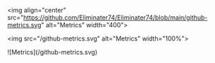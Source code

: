 \<img align="center" src="https://github.com/Eliminater74/Eliminater74/blob/main/github-metrics.svg" alt="Metrics" width="400">

\<img src="/github-metrics.svg" alt="Metrics" width="100%">

!\[Metrics\](/github-metrics.svg)
